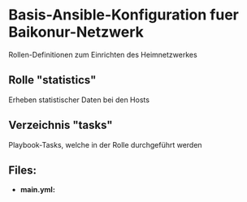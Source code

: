 # Basis-Ansible-Konfiguration fuer Baikonur-Netzwerk
Rollen-Definitionen zum Einrichten des Heimnetzwerkes

## Rolle "statistics"
Erheben statistischer Daten bei den Hosts

## Verzeichnis "tasks"
Playbook-Tasks, welche in der Rolle durchgeführt werden

## Files:
* **main.yml:**
